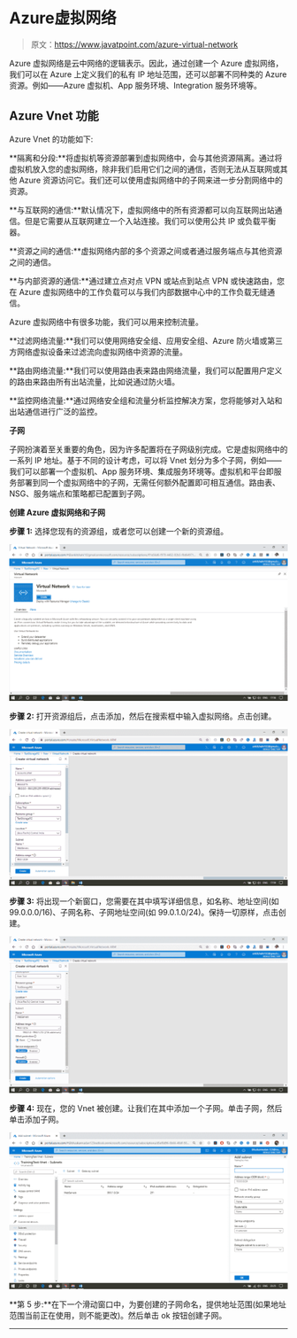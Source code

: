 # Azure虚拟网络

> 原文：<https://www.javatpoint.com/azure-virtual-network>

Azure 虚拟网络是云中网络的逻辑表示。因此，通过创建一个 Azure 虚拟网络，我们可以在 Azure 上定义我们的私有 IP 地址范围，还可以部署不同种类的 Azure 资源。例如——Azure 虚拟机、App 服务环境、Integration 服务环境等。

## Azure Vnet 功能

Azure Vnet 的功能如下:

**隔离和分段:**将虚拟机等资源部署到虚拟网络中，会与其他资源隔离。通过将虚拟机放入您的虚拟网络，除非我们启用它们之间的通信，否则无法从互联网或其他 Azure 资源访问它。我们还可以使用虚拟网络中的子网来进一步分割网络中的资源。

**与互联网的通信:**默认情况下，虚拟网络中的所有资源都可以向互联网出站通信。但是它需要从互联网建立一个入站连接。我们可以使用公共 IP 或负载平衡器。

**资源之间的通信:**虚拟网络内部的多个资源之间或者通过服务端点与其他资源之间的通信。

**与内部资源的通信:**通过建立点对点 VPN 或站点到站点 VPN 或快速路由，您在 Azure 虚拟网络中的工作负载可以与我们内部数据中心中的工作负载无缝通信。

Azure 虚拟网络中有很多功能，我们可以用来控制流量。

**过滤网络流量:**我们可以使用网络安全组、应用安全组、Azure 防火墙或第三方网络虚拟设备来过滤流向虚拟网络中资源的流量。

**路由网络流量:**我们可以使用路由表来路由网络流量，我们可以配置用户定义的路由来路由所有出站流量，比如说通过防火墙。

**监控网络流量:**通过网络安全组和流量分析监控解决方案，您将能够对入站和出站通信进行广泛的监控。

**子网**

子网扮演着至关重要的角色，因为许多配置将在子网级别完成。它是虚拟网络中的一系列 IP 地址。基于不同的设计考虑，可以将 Vnet 划分为多个子网，例如——我们可以部署一个虚拟机、App 服务环境、集成服务环境等。虚拟机和平台即服务部署到同一个虚拟网络中的子网，无需任何额外配置即可相互通信。路由表、NSG、服务端点和策略都已配置到子网。

**创建 Azure 虚拟网络和子网**

**步骤 1:** 选择您现有的资源组，或者您可以创建一个新的资源组。

![Azure Virtual Network](img/41aea962ded24bf71874b483bc65ab44.png)

**步骤 2:** 打开资源组后，点击添加，然后在搜索框中输入虚拟网络。点击创建。

![Azure Virtual Network](img/d479e551d51a322ee0b3a8f12cc9c197.png)

**步骤 3:** 将出现一个新窗口，您需要在其中填写详细信息，如名称、地址空间(如 99.0.0.0/16)、子网名称、子网地址空间(如 99.0.1.0/24)。保持一切原样，点击创建。

![Azure Virtual Network](img/2a19a233cc416fad0a6804556fc43ae6.png)

**步骤 4:** 现在，您的 Vnet 被创建。让我们在其中添加一个子网。单击子网，然后单击添加子网。

![Azure Virtual Network](img/5b1ff01d84de2f43b205f4aa09a2238e.png)

**第 5 步:**在下一个滑动窗口中，为要创建的子网命名，提供地址范围(如果地址范围当前正在使用，则不能更改)。然后单击 ok 按钮创建子网。

* * *